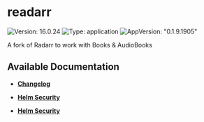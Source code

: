 # readarr

![Version: 16.0.24](https://img.shields.io/badge/Version-16.0.24-informational?style=flat-square) ![Type: application](https://img.shields.io/badge/Type-application-informational?style=flat-square) ![AppVersion: "0.1.9.1905"](https://img.shields.io/badge/AppVersion-"0.1.9.1905"-informational?style=flat-square)

A fork of Radarr to work with Books & AudioBooks

## Available Documentation

- [**Changelog**](CHANGELOG)

- [**Helm Security**](container-security)

- [**Helm Security**](helm-security)

